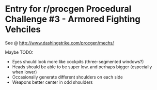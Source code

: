 Entry for r/procgen Procedural Challenge #3 - Armored Fighting Vehciles
============================

See @ http://www.dashingstrike.com/procgen/mechs/

Maybe TODO:
* Eyes should look more like cockpits (three-segmented windows?)
* Heads should be able to be super low, and perhaps bigger (especially when lower)
* Occasionally generate different shoulders on each side
* Weapons better center in odd shoulders
